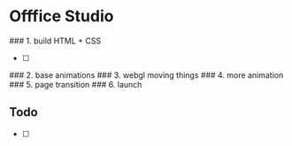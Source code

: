 # Offfice Studio

### 1. build HTML + CSS

- [ ]

### 2. base animations
### 3. webgl moving things
### 4. more animation
### 5. page transition
### 6. launch

## Todo

- [ ]

